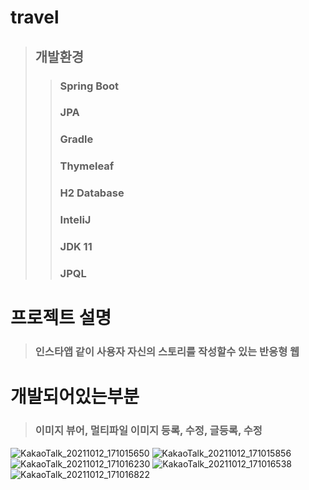 # travel
> ## 개발환경
>> ### Spring Boot
>> ### JPA
>> ### Gradle
>> ### Thymeleaf
>> ### H2 Database
>> ### InteliJ
>> ### JDK 11
>> ### JPQL

# 프로젝트 설명
> ### 인스타앱 같이 사용자 자신의 스토리를 작성할수 있는 반응형 웹

# 개발되어있는부분
> ### 이미지 뷰어, 멀티파일 이미지 등록, 수정, 글등록, 수정 

![KakaoTalk_20211012_171015650](https://user-images.githubusercontent.com/37327676/136917737-a4e4a840-0927-4540-8549-e4a9c9e9c3e8.jpg)
![KakaoTalk_20211012_171015856](https://user-images.githubusercontent.com/37327676/136917756-25e5022e-5217-47af-b726-2c81ab8a01a3.jpg)
![KakaoTalk_20211012_171016230](https://user-images.githubusercontent.com/37327676/136917766-baf8ae23-3cf8-47e8-aa14-5c769e630061.jpg)
![KakaoTalk_20211012_171016538](https://user-images.githubusercontent.com/37327676/136917778-908e68cd-cedc-4c2f-b2f1-f6801f0b77c3.jpg)
![KakaoTalk_20211012_171016822](https://user-images.githubusercontent.com/37327676/136917785-3b40ff32-261d-44ed-9909-9f38f8f96de7.jpg)
